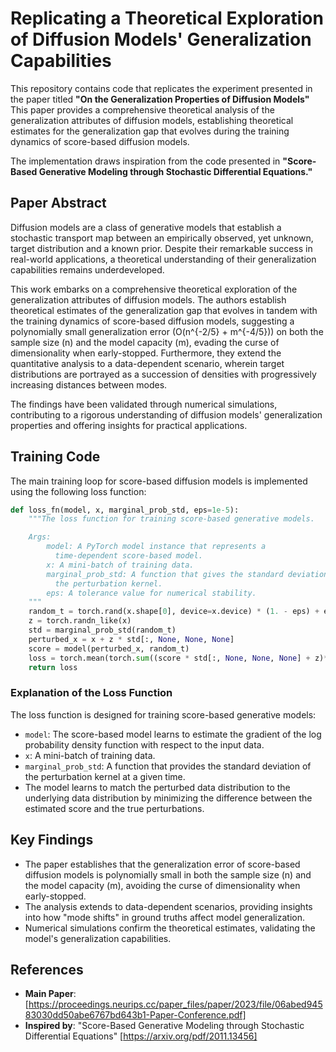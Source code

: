 
# Replicating a Theoretical Exploration of Diffusion Models' Generalization Capabilities

This repository contains code that replicates the experiment presented in the paper titled **"On the Generalization Properties of Diffusion Models"** This paper provides a comprehensive theoretical analysis of the generalization attributes of diffusion models, establishing theoretical estimates for the generalization gap that evolves during the training dynamics of score-based diffusion models.

The implementation draws inspiration from the code presented in **"Score-Based Generative Modeling through Stochastic Differential Equations."**

## Paper Abstract

Diffusion models are a class of generative models that establish a stochastic transport map between an empirically observed, yet unknown, target distribution and a known prior. Despite their remarkable success in real-world applications, a theoretical understanding of their generalization capabilities remains underdeveloped.

This work embarks on a comprehensive theoretical exploration of the generalization attributes of diffusion models. The authors establish theoretical estimates of the generalization gap that evolves in tandem with the training dynamics of score-based diffusion models, suggesting a polynomially small generalization error \(O(n^{-2/5} + m^{-4/5})\) on both the sample size \(n\) and the model capacity \(m\), evading the curse of dimensionality when early-stopped. Furthermore, they extend the quantitative analysis to a data-dependent scenario, wherein target distributions are portrayed as a succession of densities with progressively increasing distances between modes.

The findings have been validated through numerical simulations, contributing to a rigorous understanding of diffusion models' generalization properties and offering insights for practical applications.

## Training Code

The main training loop for score-based diffusion models is implemented using the following loss function:

```python
def loss_fn(model, x, marginal_prob_std, eps=1e-5):
    """The loss function for training score-based generative models.

    Args:
        model: A PyTorch model instance that represents a
          time-dependent score-based model.
        x: A mini-batch of training data.
        marginal_prob_std: A function that gives the standard deviation of
          the perturbation kernel.
        eps: A tolerance value for numerical stability.
    """
    random_t = torch.rand(x.shape[0], device=x.device) * (1. - eps) + eps
    z = torch.randn_like(x)
    std = marginal_prob_std(random_t)
    perturbed_x = x + z * std[:, None, None, None]
    score = model(perturbed_x, random_t)
    loss = torch.mean(torch.sum((score * std[:, None, None, None] + z)**2, dim=(1,2,3)))
    return loss
```

### Explanation of the Loss Function
The loss function is designed for training score-based generative models:

- `model`: The score-based model learns to estimate the gradient of the log probability density function with respect to the input data.
- `x`: A mini-batch of training data.
- `marginal_prob_std`: A function that provides the standard deviation of the perturbation kernel at a given time.
- The model learns to match the perturbed data distribution to the underlying data distribution by minimizing the difference between the estimated score and the true perturbations.


## Key Findings

- The paper establishes that the generalization error of score-based diffusion models is polynomially small in both the sample size \(n\) and the model capacity \(m\), avoiding the curse of dimensionality when early-stopped.
- The analysis extends to data-dependent scenarios, providing insights into how "mode shifts" in ground truths affect model generalization.
- Numerical simulations confirm the theoretical estimates, validating the model's generalization capabilities.

## References

- **Main Paper**: [https://proceedings.neurips.cc/paper_files/paper/2023/file/06abed94583030dd50abe6767bd643b1-Paper-Conference.pdf]
- **Inspired by**: "Score-Based Generative Modeling through Stochastic Differential Equations" [https://arxiv.org/pdf/2011.13456]

